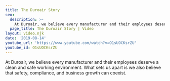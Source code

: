 ```yaml
---
title: The Duroair Story
seo:
  description: >-
    At Duroair, we believe every manufacturer and their employees deserve a clean and safe working environment
  page_title: The Duroair Story | Video
layout: video.njk
date: '2019-08-14'
youtube_url: 'https://www.youtube.com/watch?v=O1sUOCKsrZU'
youtube_id: O1sUOCKsrZU
---
```

At Duroair, we believe every manufacturer and their employees deserve a clean and safe working environment. 
What sets us apart is we also believe that safety, compliance, and business growth can coexist.
